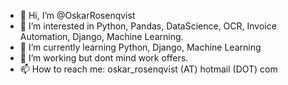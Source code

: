 - 👋 Hi, I’m @OskarRosenqvist
- 👀 I’m interested in Python, Pandas, DataScience, OCR, Invoice Automation, Django, Machine Learning.
- 🌱 I’m currently learning Python, Django, Machine Learning
- 💞️ I’m working but dont mind work offers.
- 📫 How to reach me: oskar_rosenqvist (AT) hotmail (DOT) com 
